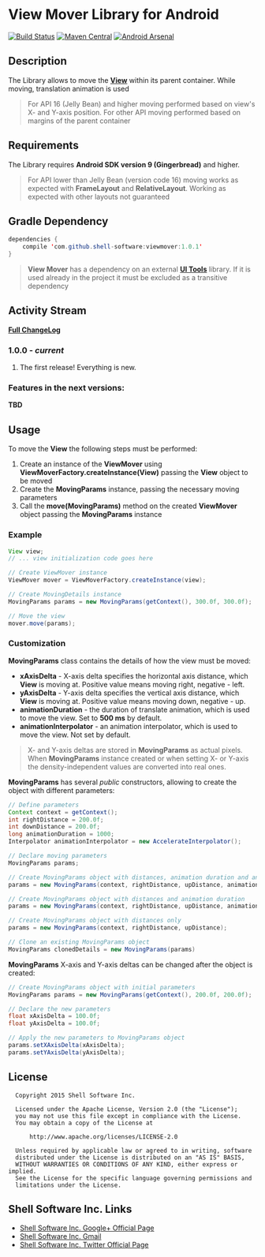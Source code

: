 # View Mover Library for Android

[![Build Status](https://travis-ci.org/shell-software/viewmover.svg?branch=master)](https://travis-ci.org/shell-software/viewmover)
[![Maven Central](https://img.shields.io/maven-central/v/com.github.shell-software/viewmover.svg)](http://search.maven.org/#search|gav|1|g%3A%22com.github.shell-software%22%20AND%20a%3A%22viewmover%22)
[![Android Arsenal](https://img.shields.io/badge/Android%20Arsenal-View%20Mover-brightgreen.svg?style=flat)](http://android-arsenal.com/details/1/1804)

## Description

The Library allows to move the [**View**](http://developer.android.com/reference/android/view/View.html) within its parent container. While moving, translation animation is used

> For API 16 (Jelly Bean) and higher moving performed based on view's X- and Y-axis position. For other API moving performed based on margins of the parent container

## Requirements

The Library requires **Android SDK version 9 (Gingerbread)** and higher.

> For API lower than Jelly Bean (version code 16) moving works as expected with **FrameLayout** and **RelativeLayout**. Working as expected with other layouts not guaranteed

## Gradle Dependency

```java
dependencies {
	compile 'com.github.shell-software:viewmover:1.0.1'
}
```

> **View Mover** has a dependency on an external [**UI Tools**](https://github.com/shell-software/uitools) library. 
If it is used already in the project it must be excluded as a transitive dependency

## Activity Stream

[**Full ChangeLog**](https://github.com/shell-software/view-mover/blob/master/CHANGELOG.md)

### 1.0.0 - *current*

1. The first release! Everything is new.

### Features in the next versions:

**TBD**

## Usage

To move the **View** the following steps must be performed:
	
  1. Create an instance of the **ViewMover** using **ViewMoverFactory.createInstance(View)** passing the **View** object to be moved
  2. Create the **MovingParams** instance, passing the necessary moving parameters
  3. Call the **move(MovingParams)** method on the created **ViewMover** object passing the **MovingParams** instance

### Example

```java
View view;
// ... view initialization code goes here

// Create ViewMover instance
ViewMover mover = ViewMoverFactory.createInstance(view);

// Create MovingDetails instance
MovingParams params = new MovingParams(getContext(), 300.0f, 300.0f);

// Move the view
mover.move(params);
```

### Customization

**MovingParams** class contains the details of how the view must be moved:

  * **xAxisDelta** - X-axis delta specifies the horizontal axis distance, which **View** is moving at.
    Positive value means moving right, negative - left.
  * **yAxisDelta** - Y-axis delta specifies the vertical axis distance, which **View** is moving at.
    Positive value means moving down, negative - up.
  * **animationDuration** - the duration of translate animation, which is used to move the view.
    Set to **500 ms** by default.
  * **animationInterpolator** - an animation interpolator, which is used to move the view.
    Not set by default.
    
> X- and Y-axis deltas are stored in **MovingParams** as actual pixels. When **MovingParams** instance created or when 
setting X- or Y-axis the density-independent values are converted into real ones.

**MovingParams** has several *public* constructors, allowing to create the object with different parameters:

```java
// Define parameters
Context context = getContext();
int rightDistance = 200.0f;
int downDistance = 200.0f;
long animationDuration = 1000;
Interpolator animationInterpolator = new AccelerateInterpolator();

// Declare moving parameters
MovingParams params;

// Create MovingParams object with distances, animation duration and animation interpolator
params = new MovingParams(context, rightDistance, upDistance, animationDuration, animationInterpolator);

// Create MovingParams object with distances and animation duration
params = new MovingParams(context, rightDistance, upDistance, animationDuration);

// Create MovingParams object with distances only
params = new MovingParams(context, rightDistance, upDistance);

// Clone an existing MovingParams object
MovingParams clonedDetails = new MovingParams(params)
```

**MovingParams** X-axis and Y-axis deltas can be changed after the object is created:

```java
// Create MovingParams object with initial parameters
MovingParams params = new MovingParams(getContext(), 200.0f, 200.0f);

// Declare the new parameters
float xAxisDelta = 100.0f;
float yAxisDelta = 100.0f;

// Apply the new parameters to MovingParams object
params.setXAxisDelta(xAxisDelta);
params.setYAxisDelta(yAxisDelta);
```

## License

```
  Copyright 2015 Shell Software Inc.

  Licensed under the Apache License, Version 2.0 (the "License");
  you may not use this file except in compliance with the License.
  You may obtain a copy of the License at

      http://www.apache.org/licenses/LICENSE-2.0

  Unless required by applicable law or agreed to in writing, software
  distributed under the License is distributed on an "AS IS" BASIS,
  WITHOUT WARRANTIES OR CONDITIONS OF ANY KIND, either express or implied.
  See the License for the specific language governing permissions and
  limitations under the License.
```

## Shell Software Inc. Links

* [Shell Software Inc. Google+ Official Page](https://plus.google.com/112119444427380215269)
* <a href="mailto:com.software.shell@gmail.com?subject=[ViewMover]: Proposal && Suggestions">Shell Software Inc. Gmail</a>
* [Shell Software Inc. Twitter Official Page](https://twitter.com/shell_software)

